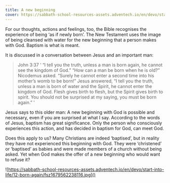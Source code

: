 ```yaml
---
title: A new beginning
cover: https://sabbath-school-resources-assets.adventech.io/en/devo/start-into-life/12-born-again/FDE1679562212683.jpg
---
```


For our thoughts, actions and feelings, too, the Bible recognises the experience of being ‘as if newly born’. The New Testament uses the image of being cleansed with water for the new beginning that a person makes with God. Baptism is what is meant.

It is discussed in a conversation between Jesus and an important man:

> <callout>John 3:3­7</callout>
> ‘ “I tell you the truth, unless a man is born again, he cannot see the kingdom of God.” “How can a man be born when he is old?” Nicodemus asked. “Surely he cannot enter a second time into his mother’s womb to be born!” Jesus answered, “I tell you the truth, unless a man is born of water and the Spirit, he cannot enter the kingdom of God. Flesh gives birth to flesh, but the Spirit gives birth to spirit. You should not be surprised at my saying, you must be born again.” ’ 

Jesus says to this older man: A new beginning with God is possible and necessary, even if you are surprised at what I say. According to the words of Jesus, baptism has great significance. Only the person who consciously experiences this action, and has decided in baptism for God, can meet God.

Does this apply to us? Many Christians are indeed ‘baptised’, but in reality they have not experienced this beginning with God. They were ‘christened’ or ‘baptised’ as babies and were made members of a church without being asked. Yet when God makes the offer of a new beginning who would want to refuse it?

![https://sabbath-school-resources-assets.adventech.io/en/devo/start-into-life/12-born-again/fsz1679562238116.jpg]()